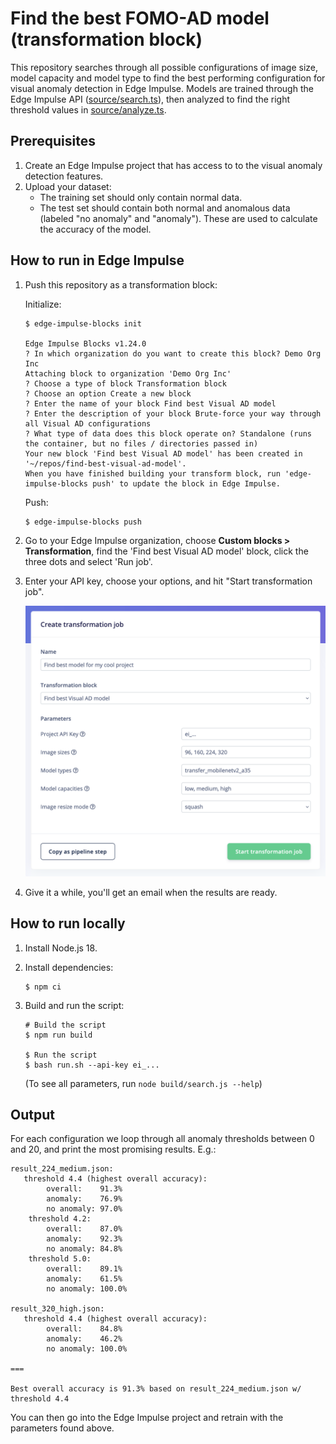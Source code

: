 # Find the best FOMO-AD model (transformation block)

This repository searches through all possible configurations of image size, model capacity and model type to find the best performing configuration for visual anomaly detection in Edge Impulse. Models are trained through the Edge Impulse API ([source/search.ts](source/search.ts)), then analyzed to find the right threshold values in [source/analyze.ts](source/analyze.ts).

## Prerequisites

1. Create an Edge Impulse project that has access to to the visual anomaly detection features.
2. Upload your dataset:
    * The training set should only contain normal data.
    * The test set should contain both normal and anomalous data (labeled "no anomaly" and "anomaly"). These are used to calculate the accuracy of the model.

## How to run in Edge Impulse

1. Push this repository as a transformation block:

    Initialize:

    ```
    $ edge-impulse-blocks init

    Edge Impulse Blocks v1.24.0
    ? In which organization do you want to create this block? Demo Org Inc
    Attaching block to organization 'Demo Org Inc'
    ? Choose a type of block Transformation block
    ? Choose an option Create a new block
    ? Enter the name of your block Find best Visual AD model
    ? Enter the description of your block Brute-force your way through all Visual AD configurations
    ? What type of data does this block operate on? Standalone (runs the container, but no files / directories passed in)
    Your new block 'Find best Visual AD model' has been created in '~/repos/find-best-visual-ad-model'.
    When you have finished building your transform block, run 'edge-impulse-blocks push' to update the block in Edge Impulse.
    ```

    Push:

    ```
    $ edge-impulse-blocks push
    ```

2. Go to your Edge Impulse organization, choose **Custom blocks > Transformation**, find the 'Find best Visual AD model' block, click the three dots and select 'Run job'.
3. Enter your API key, choose your options, and hit "Start transformation job".

    ![Configure transformation job](images/transformation-job.png)

4. Give it a while, you'll get an email when the results are ready.

## How to run locally

1. Install Node.js 18.
2. Install dependencies:

    ```
    $ npm ci
    ```

3. Build and run the script:

    ```
    # Build the script
    $ npm run build

    $ Run the script
    $ bash run.sh --api-key ei_...
    ```

    (To see all parameters, run `node build/search.js --help`)

## Output

For each configuration we loop through all anomaly thresholds between 0 and 20, and print the most promising results. E.g.:

```
result_224_medium.json:
   threshold 4.4 (highest overall accuracy):
        overall:    91.3%
        anomaly:    76.9%
        no anomaly: 97.0%
    threshold 4.2:
        overall:    87.0%
        anomaly:    92.3%
        no anomaly: 84.8%
    threshold 5.0:
        overall:    89.1%
        anomaly:    61.5%
        no anomaly: 100.0%

result_320_high.json:
   threshold 4.4 (highest overall accuracy):
        overall:    84.8%
        anomaly:    46.2%
        no anomaly: 100.0%

===

Best overall accuracy is 91.3% based on result_224_medium.json w/ threshold 4.4
```

You can then go into the Edge Impulse project and retrain with the parameters found above.
